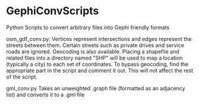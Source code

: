 # GephiConvScripts
Python Scripts to convert arbitrary files into Gephi friendly formats

osm_gdf_conv.py:
Vertices represent intersections and edges represent the streets between them. Certain streets such as private drives and service roads are ignored. Geocoding is also available. Placing a shapefile and related files into a directory named "SHP" will be used to map a location (typically a city) to each set of coordinates. To bypass geocoding, find the appropriate part in the script and comment it out. This will not affect the rest of the script.

gml_conv.py
Takes an unweighted .graph file (formatted as an adjacency list) and converts it to a .gml file
